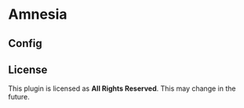 # Amnesia

## Config

## License

This plugin is licensed as **All Rights Reserved**. This may change in the future.
